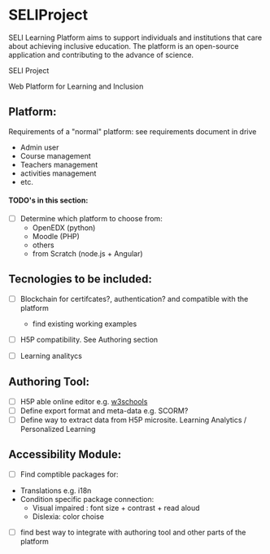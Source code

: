 # SELIProject
SELI Learning Platform aims to support individuals and institutions that care about achieving inclusive education. The platform is an open-source application and contributing to the advance of science.

SELI Project

Web Platform for Learning and Inclusion 

## Platform:
Requirements of a "normal" platform: see requirements document in drive
- Admin user
- Course management
- Teachers management
- activities management
- etc. 

#### TODO's in this section:
- [ ] Determine which platform to choose from: 
  - OpenEDX (python)
  - Moodle (PHP)  
  - others
  - from Scratch (node.js + Angular)
 
## Tecnologies to be included:
- [ ] Blockchain for certifcates?, authentication? and compatible with the platform
  - find existing working examples
 
- [ ] H5P compatibility. See Authoring section
- [ ] Learning analitycs

## Authoring Tool:
- [ ] H5P able online editor e.g.  [w3schools](https://www.w3schools.com/html/tryit.asp?filename=tryhtml_default) 
- [ ] Define export format and meta-data e.g.  SCORM?
- [ ] Define way to extract data from H5P microsite. Learning Analytics / Personalized Learning

## Accessibility Module:
- [ ] Find comptible packages for:
- Translations  e.g. i18n 
- Condition specific package connection: 
  - Visual impaired : font size + contrast + read aloud
  - Dislexia: color choise 
- [ ] find best way to integrate with authoring tool and other parts of the platform 
